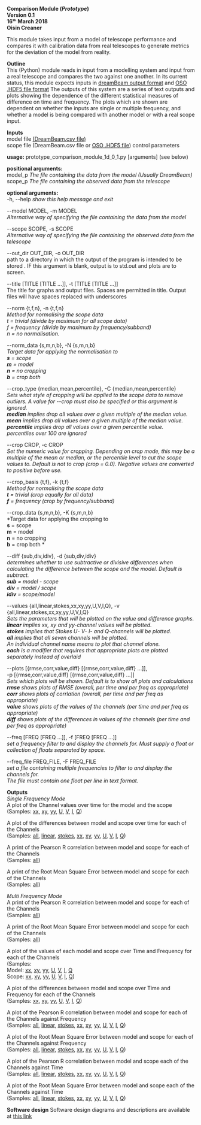 **Comparison Module (*Prototype*)\
Version 0.1\
16ᵗʰ March 2018\
Oisin Creaner**

This module takes input from a model of telescope performance and
compares it with calibration data from real telescopes to generate
metrics for the deviation of the model from reality.

**Outline**\
This (Python) module reads in input from a modelling system and input 
from a real telescope and compares the two against one another. In its
current status, this module expects inputs in 
[dreamBeam output format](/data_descriptions/DreamBeam_Source_data_description.md) and 
[OSO .HDF5 file format](/data_descriptions/OSO_HDF5.md)
The outputs of this system are a series of text outputs and
plots showing the dependence of the different statistical measures of difference
on time and frequency.  The plots which are shown are dependent on whether 
the inputs are single or multiple frequency, and whether a model is being 
compared with another model or with a real scope input.

**Inputs**\
model file [(DreamBeam.csv file)](/data_descriptions/DreamBeam_Source_data_description.md)\
scope file (DreamBeam.csv file or [OSO .HDF5 file](/data_descriptions/OSO_HDF5.md))
control parameters

**usage:**
prototype_comparison_module_1d_0_1.py \[arguments\] (see below)

**positional arguments:**\
  model_p               *The file containing the data from the model (Usually
                        DreamBeam)*\
  scope_p               *The file containing the observed data from the
                        telescope*

**optional arguments:**\
  -h, --help            *show this help message and exit*
  
  --model MODEL, -m MODEL\
  *Alternative way of specifying the file containing the data from the model*
  
  --scope SCOPE, -s SCOPE\
  *Alternative way of specifying the file containing the observed data from the telescope*
  
  --out_dir OUT_DIR, -o OUT_DIR\
path to a directory in which the output of the program 
is intended to be stored . IF this argument is blank,
output is to std.out and plots are to screen.

  --title [TITLE [TITLE ...]], -t [TITLE [TITLE ...]]\
The title for graphs and output files. Spaces are
permitted in title. Output files will have spaces
replaced with underscores

  --norm {t,f,n}, -n {t,f,n}\
  *Method for normalising the scope data\
  t = trivial (divide by maximum for all scope data)\
  f = frequency (divide by maximum by frequency/subband)\
  n = no normalisation.*
  
  --norm_data {s,m,n,b}, -N {s,m,n,b}\
*Target data for applying the normalisation to \
**s** = scope \
**m** = model \
**n** = no cropping \
**b** = crop both*
                        
  --crop_type {median,mean,percentile}, -C {median,mean,percentile}\
  *Sets what style of cropping will be applied to the scope data to remove 
outliers. A value for --crop must also be specified or this argument is ignored. \
        **median** implies drop all values over a given multiple of the median value.\
        **mean** implies drop all values over a given multiple of the median value.\
        **percentile** implies drop all values over a given percentile value.\
          percentiles over 100 are ignored*
          
  --crop CROP, -c CROP  \
*Set the numeric value for cropping. Depending on crop mode, this may be a 
multiple of the mean or median, or the percentile level to cut the scope values
 to. Default is not to crop (crop = 0.0). Negative values are converted to 
 positive before use.*
 
  --crop_basis {t,f}, -k {t,f}\
 *Method for normalising the scope data \
**t** = trivial (crop equally for all data) \
**f** = frequency (crop by frequency/subband)*

  --crop_data {s,m,n,b}, -K {s,m,n,b}\
*Target data for applying the cropping to \
**s** = scope \
**m** = model \
**n** = no cropping \
**b** = crop both *

  --diff {sub,div,idiv}, -d {sub,div,idiv}\
  *determines whether to use subtractive or divisive differences when 
  calculating the difference between the scope and the model. Default 
  is subtract.\
  **sub** = model - scope\
  **div** = model / scope\
  **idiv** = scope/model*
  
  --values {all,linear,stokes,xx,xy,yy,U,V,I,Q}, -v {all,linear,stokes,xx,xy,yy,U,V,I,Q}\
  *Sets the parameters that will be plotted on the value and difference graphs.\
  **linear** implies xx, xy and yy-channel values will be plotted.\
  **stokes** implies that Stokes U- V- I- and Q-channels will be plotted.\
  **all** implies that all seven channels will be plotted.\
  An individual channel name means to plot that channel alone.\
  **each** is a modifier that requires that appropriate plots are plotted separately instead of overlaid*
  
  --plots [{rmse,corr,value,diff} [{rmse,corr,value,diff} ...]], \
  -p [{rmse,corr,value,diff} [{rmse,corr,value,diff} ...]]\
*Sets which plots will be shown.  Default is to show all plots and calculations\
**rmse** shows plots of RMSE (overall, per time and per freq as appropriate)\
**corr** shows plots of corrlation (overall, per time and per freq as appropriate)\
**value** shows plots of the values of the channels (per time and per freq as appropriate)\
**diff** shows plots of the differences in values of the channels (per time and per freq as appropriate)*

  --freq [FREQ [FREQ ...]], -f [FREQ [FREQ ...]]\
*set a frequency filter to and display the channels for.   Must supply a float or collection of floats separated by space.*

  --freq_file FREQ_FILE, -F FREQ_FILE\
*set a file containing multiple frequencies to filter to and display the channels for.\
The file must contain one float per line in text format.*
                        
**Outputs**\
*Single Frequency Mode*\
A plot of the Channel values over time for the model and the scope\
(Samples: 
[xx](https://zenodo.org/record/1212523/files/se_607_HBA_150MHz_24h_xx_vals_1f.png),
[xy](https://zenodo.org/record/1212523/files/se_607_HBA_150MHz_24h_xy_vals_1f.png),
[yy](https://zenodo.org/record/1212523/files/se_607_HBA_150MHz_24h_yy_vals_1f.png),
[U](https://zenodo.org/record/1212523/files/se_607_HBA_150MHz_24h_U_vals_1f.png),
[V](https://zenodo.org/record/1212523/files/se_607_HBA_150MHz_24h_V_vals_1f.png), 
[I](https://zenodo.org/record/1212523/files/se_607_HBA_150MHz_24h_I_vals_1f.png),
[Q](https://zenodo.org/record/1212523/files/se_607_HBA_150MHz_24h_Q_vals_1f.png))

A plot of the differences between model and scope over time for each of the Channels\
(Samples: 
[all](https://zenodo.org/record/1212523/files/se_607_HBA_150MHz_24h_diff_1f.png),
[linear](https://zenodo.org/record/1212523/files/se_607_HBA_150MHz_24h_diff_linear_1f.png),
[stokes](https://zenodo.org/record/1212523/files/se_607_HBA_150MHz_24h_diff_stokes_1f.png), 
[xx](https://zenodo.org/record/1212523/files/se_607_HBA_150MHz_24h_diff_xx_1f.png),
[xy](https://zenodo.org/record/1212523/files/se_607_HBA_150MHz_24h_diff_xy_1f.png),
[yy](https://zenodo.org/record/1212523/files/se_607_HBA_150MHz_24h_diff_yy_1f.png),
[U](https://zenodo.org/record/1212523/files/se_607_HBA_150MHz_24h_diff_U_1f.png),
[V](https://zenodo.org/record/1212523/files/se_607_HBA_150MHz_24h_diff_V_1f.png),
[I](https://zenodo.org/record/1212523/files/se_607_HBA_150MHz_24h_diff_I_1f.png),
[Q](https://zenodo.org/record/1212523/files/se_607_HBA_150MHz_24h_diff_Q_1f.png))

A print of the Pearson R correlation between model and scope for each of the Channels\
(Samples: [all](https://zenodo.org/record/1212523/files/se_607_HBA_150MHz_24h_1d_corr.txt))

A print of the Root Mean Square Error between model and scope for each of the Channels\
(Samples: [all](https://zenodo.org/record/1212523/files/se_607_HBA_150MHz_24h_1d_rmse.txt))

*Multi Frequency Mode*\
A print of the Pearson R correlation between model and scope for each of the Channels \
(Samples: [all](https://zenodo.org/record/1212523/files/se_607_HBA_24h_nd_corr.txt))

A print of the Root Mean Square Error between model and scope for each of the Channels\
(Samples: [all](https://zenodo.org/record/1212523/files/se_607_HBA_24h_nd_rmse.txt))

A plot of the values of each model and scope over Time and Frequency for each of the Channels\
(Samples: \
Model: [xx](https://zenodo.org/record/1212382/files/se_607_HBA_24h_xx_vals_nf_model.png),
[xy](https://zenodo.org/record/1212382/files/se_607_HBA_24h_xy_vals_nf_model.png),
[yy](https://zenodo.org/record/1212382/files/se_607_HBA_24h_yy_vals_nf_model.png),
[U](https://zenodo.org/record/1212382/files/se_607_HBA_24h_U_vals_nf_model.png),
[V](https://zenodo.org/record/1212382/files/se_607_HBA_24h_V_vals_nf_model.png),
[I](https://zenodo.org/record/1212382/files/se_607_HBA_24h_I_vals_nf_model.png),
[Q](https://zenodo.org/record/1212382/files/se_607_HBA_24h_Q_vals_nf_model.png)\
Scope: [xx](https://zenodo.org/record/1212382/files/se_607_HBA_24h_xx_vals_nf_scope.png),
[xy](https://zenodo.org/record/1212382/files/se_607_HBA_24h_xy_vals_nf_scope.png),
[yy](https://zenodo.org/record/1212382/files/se_607_HBA_24h_yy_vals_nf_scope.png),
[U](https://zenodo.org/record/1212382/files/se_607_HBA_24h_U_vals_nf_scope.png),
[V](https://zenodo.org/record/1212382/files/se_607_HBA_24h_V_vals_nf_scope.png),
[I](https://zenodo.org/record/1212382/files/se_607_HBA_24h_I_vals_nf_scope.png),
[Q](https://zenodo.org/record/1212382/files/se_607_HBA_24h_Q_vals_nf_scope.png))

A plot of the differences between model and scope over Time and Frequency for each of the Channels\
(Samples: 
[xx](https://zenodo.org/record/1212382/files/se_607_HBA_24h_xx_diff_nf_sub.png),
[xy](https://zenodo.org/record/1212382/files/se_607_HBA_24h_xy_diff_nf_sub.png),
[yy](https://zenodo.org/record/1212382/files/se_607_HBA_24h_yy_diff_nf_sub.png),
[U](https://zenodo.org/record/1212382/files/se_607_HBA_24h_U_diff_nf_sub.png),
[V](https://zenodo.org/record/1212382/files/se_607_HBA_24h_V_diff_nf_sub.png),
[I](https://zenodo.org/record/1212382/files/se_607_HBA_24h_I_diff_nf_sub.png),
[Q](https://zenodo.org/record/1212382/files/se_607_HBA_24h_Q_diff_nf_sub.png))

A plot of the Pearson R correlation between model and scope for each of the Channels against Frequency\
(Samples: 
[all](https://zenodo.org/record/1212382/files/se_607_HBA_24h_1d_corr_freq.png),
[linear](https://zenodo.org/record/1212523/files/se_607_HBA_24h_1d_corr_freq_linear.png),
[stokes](https://zenodo.org/record/1212523/files/se_607_HBA_24h_1d_corr_freq_stokes.png),
[xx](https://zenodo.org/record/1212471/files/se_607_HBA_24h_1d_corr_freq_xx.png),
[xy](https://zenodo.org/record/1212471/files/se_607_HBA_24h_1d_corr_freq_xy.png),
[yy](https://zenodo.org/record/1212471/files/se_607_HBA_24h_1d_corr_freq_yy.png),
[U](https://zenodo.org/record/1212471/files/se_607_HBA_24h_1d_corr_freq_U.png),
[V](https://zenodo.org/record/1212471/files/se_607_HBA_24h_1d_corr_freq_V.png),
[I](https://zenodo.org/record/1212471/files/se_607_HBA_24h_1d_corr_freq_I.png),
[Q](https://zenodo.org/record/1212471/files/se_607_HBA_24h_1d_corr_freq_Q.png))

A plot of the Root Mean Square Error between model and scope for each of the Channels against Frequency\
(Samples: 
[all](https://zenodo.org/record/1212382/files/se_607_HBA_24h_1d_rmse_freq.png), 
[linear](https://zenodo.org/record/1212523/files/se_607_HBA_24h_1d_rmse_freq_linear.png),
[stokes](https://zenodo.org/record/1212523/files/se_607_HBA_24h_1d_rmse_freq_stokes.png),
[xx](https://zenodo.org/record/1212471/files/se_607_HBA_24h_1d_rmse_freq_xx.png),
[xy](https://zenodo.org/record/1212471/files/se_607_HBA_24h_1d_rmse_freq_xy.png), 
[yy](https://zenodo.org/record/1212471/files/se_607_HBA_24h_1d_rmse_freq_yy.png),
[U](https://zenodo.org/record/1212471/files/se_607_HBA_24h_1d_rmse_freq_U.png),
[V](https://zenodo.org/record/1212471/files/se_607_HBA_24h_1d_rmse_freq_V.png),
[I](https://zenodo.org/record/1212471/files/se_607_HBA_24h_1d_rmse_freq_I.png),
[Q](https://zenodo.org/record/1212471/files/se_607_HBA_24h_1d_rmse_freq_Q.png))

A plot of the Pearson R correlation between model and scope each of the Channels against Time\
(Samples: 
[all](https://zenodo.org/record/1212382/files/se_607_HBA_24h_1d_corr_time.png),
[linear](https://zenodo.org/record/1212523/files/se_607_HBA_24h_1d_corr_time_linear.png),
[stokes](https://zenodo.org/record/1212523/files/se_607_HBA_24h_1d_corr_time_stokes.png),
[xx](https://zenodo.org/record/1212471/files/se_607_HBA_24h_1d_corr_time_xx.png),
[xy](https://zenodo.org/record/1212471/files/se_607_HBA_24h_1d_corr_time_xy.png),
[yy](https://zenodo.org/record/1212471/files/se_607_HBA_24h_1d_corr_time_yy.png),
[U](https://zenodo.org/record/1212471/files/se_607_HBA_24h_1d_corr_time_U.png),
[V](https://zenodo.org/record/1212471/files/se_607_HBA_24h_1d_corr_time_V.png),
[I](https://zenodo.org/record/1212471/files/se_607_HBA_24h_1d_corr_time_I.png),
[Q](https://zenodo.org/record/1212471/files/se_607_HBA_24h_1d_corr_time_Q.png))

A plot of the Root Mean Square Error between model and scope each of the Channels against Time\
(Samples: 
[all](https://zenodo.org/record/1212382/files/se_607_HBA_24h_1d_rmse_time.png),
[linear](https://zenodo.org/record/1212523/files/se_607_HBA_24h_1d_rmse_time_linear.png),
[stokes](https://zenodo.org/record/1212523/files/se_607_HBA_24h_1d_rmse_time_stokes.png),
[xx](https://zenodo.org/record/1212471/files/se_607_HBA_24h_1d_rmse_time_xx.png),
[xy](https://zenodo.org/record/1212471/files/se_607_HBA_24h_1d_rmse_time_xy.png),
[yy](https://zenodo.org/record/1212471/files/se_607_HBA_24h_1d_rmse_time_yy.png),
[U](https://zenodo.org/record/1212471/files/se_607_HBA_24h_1d_rmse_time_U.png),
[V](https://zenodo.org/record/1212471/files/se_607_HBA_24h_1d_rmse_time_V.png),
[I](https://zenodo.org/record/1212471/files/se_607_HBA_24h_1d_rmse_time_I.png),
[Q](https://zenodo.org/record/1212471/files/se_607_HBA_24h_1d_rmse_time_Q.png))



**Software design**
Software design diagrams and descriptions are available at [this link](/comparison_module/Comparison_Module.md)
    

